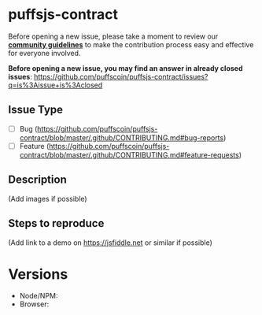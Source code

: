 # puffsjs-contract

Before opening a new issue, please take a moment to review our [**community guidelines**](https://github.com/puffscoin/puffsjs-contract/blob/master/.github/CONTRIBUTING.md) to make the contribution process easy and effective for everyone involved.

**Before opening a new issue, you may find an answer in already closed issues**:
https://github.com/puffscoin/puffsjs-contract/issues?q=is%3Aissue+is%3Aclosed

## Issue Type

- [ ] Bug (https://github.com/puffscoin/puffsjs-contract/blob/master/.github/CONTRIBUTING.md#bug-reports)
- [ ] Feature (https://github.com/puffscoin/puffsjs-contract/blob/master/.github/CONTRIBUTING.md#feature-requests)

## Description

(Add images if possible)

## Steps to reproduce

(Add link to a demo on https://jsfiddle.net or similar if possible)

# Versions

- Node/NPM:
- Browser:
